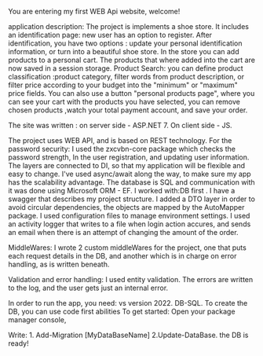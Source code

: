 You are entering my first WEB Api website, welcome!

application description: The project is implements a shoe store.
It includes an identification page: new user has an option to register.
After identification, you have two options : update your personal identification information, 
or turn into a beautiful shoe store.
 In the store you can add products to a personal cart.
 The products that where added into the cart are now saved in a session storage.
Product Search: you can define product classification :product category, filter words from  product description, or filter price according to your budget into the "minimum" or "maximum" price fields.
You can also use a button "personal products page", where you can see your cart with the products you have selected, you can remove chosen products ,watch your total payment account, and save your order.

The site was written : on server side - ASP.NET 7. On client side - JS.

The project uses WEB API, and is based on REST technology. For the password security: I used the zxcvbn-core package which checks the password strength,
In the user registration, and updating user information. The layers are connected to DI, so that my application will be flexible and easy to change. I've used async/await along the way, to make sure my app has the scalability advantage. The database is SQL and communication with it was done using Microsoft ORM - EF.
 I worked with:DB first . I have a swagger that describes my project structure. I added a DTO layer in order to avoid circular dependencies, the objects are mapped by the AutoMapper package. I used configuration files to manage environment settings. I used an activity logger that writes to a file when  login action accures, and sends an email when there is an attempt of changing the amount of the order.

MiddleWares: I wrote 2 custom middleWares for the project, one that puts each request details in the DB, and another which is in charge on error handling, as is written beneath.

Validation and error handling: I used entity validation. The errors are written to the log, and the user gets just an internal error.

In order to run the app, you need: vs version 2022. DB-SQL.
To create the DB, you can use code first abilities
To get started: Open your package manager console,

Write: 1. Add-Migration [MyDataBaseName] 2.Update-DataBase. the DB is ready!

